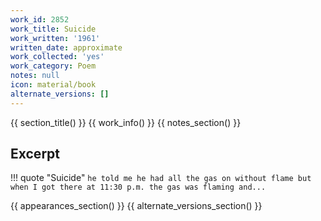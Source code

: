 ```yaml
---
work_id: 2852
work_title: Suicide
work_written: '1961'
written_date: approximate
work_collected: 'yes'
work_category: Poem
notes: null
icon: material/book
alternate_versions: []
---
```


{{ section_title() }}
{{ work_info() }}
{{ notes_section() }}
## Excerpt
!!! quote "Suicide"
    ```
    he told me he had all the gas on
    without flame
    but when I got there
    at 11:30 p.m. the gas was flaming and...
    ```

{{ appearances_section() }}
{{ alternate_versions_section() }}